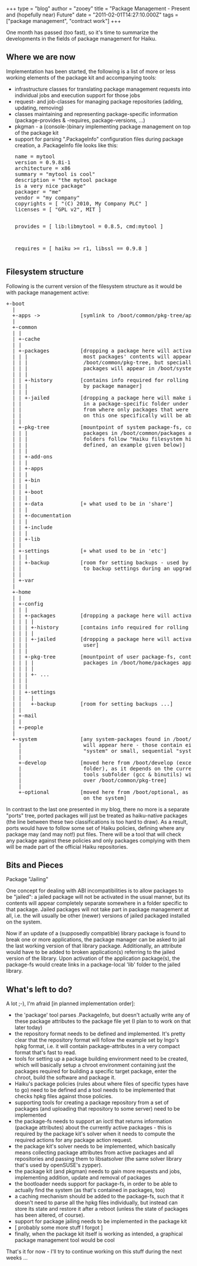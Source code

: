 +++
type = "blog"
author = "zooey"
title = "Package Management - Present and (hopefully near) Future"
date = "2011-02-01T14:27:10.000Z"
tags = ["package management", "contract work"]
+++

One month has passed (too fast), so it's time to summarize the developments 
in the fields of package management for Haiku.
<!--more-->
<h2><b>Where we are now</b></h2>

Implementation has been started, the following is a list of more or less 
working elements of the package kit and accompanying tools:

<ul>
 <li>infrastructure classes for translating package management requests into individual jobs and execution support for those jobs</li>
 <li>request- and job-classes for managing package repositories (adding, updating, removing)</li>
 <li>classes maintaining and representing package-specific information (package-provides & -requires, package-versions, ...)</li>
 <li>pkgman - a (console-)binary implementing package management on top of the package kit</li>
 <li>support for parsing ".PackageInfo" configuration files during package creation, a .PackageInfo file looks like this:
<pre>
name = mytool
version = 0.9.8i-1
architecture = x86
summary = "mytool is cool"
description = "the mytool package
is a very nice package"
packager = "me"
vendor = "my company"
copyrights = [ "(C) 2010, My Company PLC" ]
licenses = [ "GPL v2", MIT ]

provides = [
    lib:libmytool = 0.8.5,
    cmd:mytool
]

requires = [
    haiku >= r1,
    libssl == 0.9.8
]
</pre></li>
</ul>

<h2><b>Filesystem structure</b></h2>

Following is the current version of the filesystem structure as it would be with package management active:

<pre>
+-boot
  |
  +-apps ->             [symlink to /boot/common/pkg-tree/apps]
  |
  +-common
  | |
  | +-cache
  | |
  | +-packages          [dropping a package here will activate it system-wide,
  | | |                  most packages' contents will appear in 
  | | |                  /boot/common/pkg-tree, but specially marked system
  | | |                  packages will appear in /boot/system]
  | | |
  | | +-history         [contains info required for rolling back in time, used
  | | |                  by package manager]
  | | |
  | | +-jailed          [dropping a package here will make its contents appear
  | |                    in a package-specific folder under pkg-tree (a 'jail'),
  | |                    from where only packages that were marked as depending
  | |                    on this one specifically will be able to access it]
  | |
  | +-pkg-tree          [mountpoint of system package-fs, contents of the 
  | | |                  packages in /boot/common/packages appear here, the 
  | | |                  folders follow "Haiku filesystem hierarchy" (to be
  | | |                  defined, an example given below)]
  | | |
  | | +-add-ons
  | | |
  | | +-apps
  | | |
  | | +-bin
  | | |
  | | +-boot
  | | |
  | | +-data            [+ what used to be in 'share']
  | | |
  | | +-documentation
  | | |
  | | +-include
  | | |
  | | +-lib
  | |
  | +-settings          [+ what used to be in 'etc']
  | | |
  | | +-backup          [room for setting backups - used by package manager
  | |                    to backup settings during an upgrade]
  | |
  | +-var
  |
  +-home
  | |
  | +-config
  | | |
  | | +-packages        [dropping a package here will activate it for user]
  | | | |
  | | | +-history       [contains info required for rolling back in time]
  | | | |
  | | | +-jailed        [dropping a package here will activate it jailed for 
  | | |                  user]
  | | |
  | | +-pkg-tree        [mountpoint of user package-fs, contents of the 
  | | | |                packages in /boot/home/packages appear here]
  | | | |  
  | | | +- ...
  | | |
  | | |
  | | +-settings
  | |   |
  | |   +-backup        [room for setting backups ...]
  | |
  | +-mail
  | |
  | +-people
  |
  +-system              [any system-packages found in /boot/common/packages
    |                    will appear here - those contain either a complete
    |                    "system" or small, sequential "system-fix" updates]
    |
    +-develop           [moved here from /boot/develop (except for the 'tools'
    |                    folder), as it depends on the current system - the
    |                    tools subfolder (gcc & binutils) will be spread out
    |                    over /boot/common/pkg-tree]
    |
    +-optional          [moved here from /boot/optional, as the contents depend
                         on the system]
</pre>

In contrast to the last one presented in my blog, there no more is a separate "ports" tree, ported packages will just be treated as haiku-native packages (the line between these two classifications is too hard to draw). As a result, ports would have to follow some set of Haiku policies, defining where any package may (and may not!) put files. There will be a tool that will check any package against these policies and only packages complying with them will be made part of the official Haiku repositories.


<h2><b>Bits and Pieces</b></h2>

Package "Jailing"

One concept for dealing with ABI incompatibilities is to allow packages to be "jailed": a jailed package will not be activated in the usual manner, but its contents will appear completely separate somewhere in a folder specific to that package. Jailed packages will not take part in package management at all, i.e. the will usually be other (newer) versions of jailed packaged installed on the system.
 
Now if an update of a (supposedly compatible) library package is found to break one or more applications, the package manager can be asked to jail the last working version of that library package. Additionally, an attribute would have to be added to broken application(s) referring to the jailed version of the library. Upon activation of the application package(s), the package-fs would create links in a package-local 'lib' folder to the jailed library.

<h2><b>What's left to do?</b></h2>

A lot ;-), I'm afraid [in planned implementation order]:
<ul>
 <li>the 'package' tool parses .PackageInfo, but doesn't actually write any of these package attributes to the package file yet (I plan to to work on that later today)</li>
 <li>the repository format needs to be defined and implemented. It's pretty clear that the repository format will follow the example set by Ingo's hpkg format, i.e. it will contain package-attributes in a very compact format that's fast to read.</li>
 <li>tools for setting up a package building environment need to be created, which will basically setup a chroot environment containing just the packages required for building a specific target package, enter the chroot, build the software and package it.</li>
 <li>Haiku's package policies (rules about where files of specific types have to go) need to be defined and a tool needs to be implemented that checks hpkg files against those policies.</li>
 <li>supporting tools for creating a package repository from a set of packages (and uploading that repository to some server) need to be implemented</li>
 <li>the package-fs needs to support an ioctl that returns information (package attributes) about the currently active packages - this is required by the package kit's solver when it needs to compute the required actions for any package action request.</li>
 <li>the package kit's solver needs to be implemented, which basically means collecting package attributes from active packages and all repositories and passing them to libsatsolver (the same solver library that's used by openSUSE's zypper).</li>
 <li>the package kit (and pkgman) needs to gain more requests and jobs, implementing addition, update and removal of packages</li>
 <li>the bootloader needs support for package-fs, in order to be able to actually find the system (as that's contained in packages, too)</li>
 <li>a caching mechanism should be added to the package-fs, such that it doesn't need to parse all the hpkg files individually, but instead can store its state and restore it after a reboot (unless the state of packages has been altered, of course).</li>
 <li>support for package jailing needs to be implemented in the package kit</li>
 <li>[ probably some more stuff I forgot ]</li>
 <li>finally, when the package kit itself is working as intended, a graphical package management tool would be cool</li>
</ul>

That's it for now - I'll try to continue working on this stuff during the next weeks ...